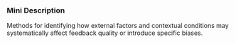 ### Mini Description

Methods for identifying how external factors and contextual conditions may systematically affect feedback quality or introduce specific biases.

